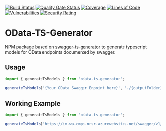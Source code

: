 [![Build Status](https://dev.azure.com/ikemtz/NRSRx/_apis/build/status/OData-TS-Generator?branchName=master)](https://dev.azure.com/ikemtz/NRSRx/_build/latest?definitionId=11&branchName=master) [![Quality Gate Status](https://sonarcloud.io/api/project_badges/measure?project=ikemtz_OData-TS-Generator&metric=alert_status)](https://sonarcloud.io/dashboard?id=ikemtz_OData-TS-Generator) [![Coverage](https://sonarcloud.io/api/project_badges/measure?project=ikemtz_OData-TS-Generator&metric=coverage)](https://sonarcloud.io/dashboard?id=ikemtz_OData-TS-Generator) [![Lines of Code](https://sonarcloud.io/api/project_badges/measure?project=ikemtz_OData-TS-Generator&metric=ncloc)](https://sonarcloud.io/dashboard?id=ikemtz_OData-TS-Generator) [![Vulnerabilities](https://sonarcloud.io/api/project_badges/measure?project=ikemtz_OData-TS-Generator&metric=vulnerabilities)](https://sonarcloud.io/dashboard?id=ikemtz_OData-TS-Generator) [![Security Rating](https://sonarcloud.io/api/project_badges/measure?project=ikemtz_OData-TS-Generator&metric=security_rating)](https://sonarcloud.io/dashboard?id=ikemtz_OData-TS-Generator)
 
# OData-TS-Generator
NPM package based on [swagger-ts-generator](https://www.npmjs.com/package/swagger-ts-generator) to generate typescript models for OData endpoints documented by swagger.

## Usage
```javascript
import { generateTsModels } from 'odata-ts-generator';

generateTsModels('{Your OData Swagger Enpoint here}', './{outputFolder}/');
```

## Working Example
```javascript
import { generateTsModels } from 'odata-ts-generator';

generateTsModels('https://im-wa-cmpo-nrsr.azurewebsites.net/swagger/v1/swagger.json', './models/');
```
